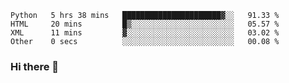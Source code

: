 <!--START_SECTION:waka-->

```text
Python   5 hrs 38 mins   ██████████████████████▓░░   91.33 %
HTML     20 mins         █▒░░░░░░░░░░░░░░░░░░░░░░░   05.57 %
XML      11 mins         ▓░░░░░░░░░░░░░░░░░░░░░░░░   03.02 %
Other    0 secs          ░░░░░░░░░░░░░░░░░░░░░░░░░   00.08 %
```

<!--END_SECTION:waka-->

### Hi there 👋

<!--
**DnC275/DnC275** is a ✨ _special_ ✨ repository because its `README.md` (this file) appears on your GitHub profile.

Here are some ideas to get you started:

- 🔭 I’m currently working on ...
- 🌱 I’m currently learning ...
- 👯 I’m looking to collaborate on ...
- 🤔 I’m looking for help with ...
- 💬 Ask me about ...
- 📫 How to reach me: ...
- 😄 Pronouns: ...
- ⚡ Fun fact: ...
-->
